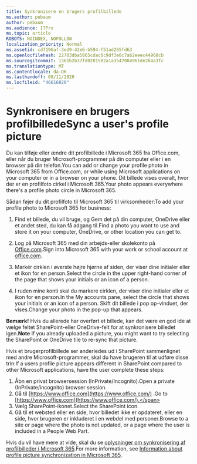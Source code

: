 ```yaml
---
title: Synkronisere en brugers profilbillede
ms.author: pebaum
author: pebaum
ms.audience: ITPro
ms.topic: article
ROBOTS: NOINDEX, NOFOLLOW
localization_priority: Normal
ms.assetid: cd7196af-3ed9-42e6-b594-f51ad265fd63
ms.openlocfilehash: 22703dba5865cdac6c9df3e8c7ab2eeec44968cb
ms.sourcegitcommit: 1361b2b37fd0201502a1a3547084961de284a3fc
ms.translationtype: MT
ms.contentlocale: da-DK
ms.lasthandoff: 08/11/2020
ms.locfileid: "46616820"
---
```

# <a name="sync-a-users-profile-picture"></a><span data-ttu-id="08588-102">Synkronisere en brugers profilbillede</span><span class="sxs-lookup"><span data-stu-id="08588-102">Sync a user's profile picture</span></span>

<span data-ttu-id="08588-103">Du kan tilføje eller ændre dit profilbillede i Microsoft 365 fra Office.com, eller når du bruger Microsoft-programmer på din computer eller i en browser på din telefon.</span><span class="sxs-lookup"><span data-stu-id="08588-103">You can add or change your profile photo in Microsoft 365 from Office.com, or while using Microsoft applications on your computer or in a browser on your phone.</span></span> <span data-ttu-id="08588-104">Dit billede vises overalt, hvor der er en profilfoto cirkel i Microsoft 365.</span><span class="sxs-lookup"><span data-stu-id="08588-104">Your photo appears everywhere there's a profile photo circle in Microsoft 365.</span></span>

<span data-ttu-id="08588-105">Sådan føjer du dit profilfoto til Microsoft 365 til virksomheder:</span><span class="sxs-lookup"><span data-stu-id="08588-105">To add your profile photo to Microsoft 365 for business:</span></span>

1. <span data-ttu-id="08588-106">Find et billede, du vil bruge, og Gem det på din computer, OneDrive eller et andet sted, du kan få adgang til.</span><span class="sxs-lookup"><span data-stu-id="08588-106">Find a photo you want to use and store it on your computer, OneDrive, or other location you can get to.</span></span>

2. <span data-ttu-id="08588-107">Log på Microsoft 365 med din arbejds-eller skolekonto på [Office.com](https://www.office.com).</span><span class="sxs-lookup"><span data-stu-id="08588-107">Sign into Microsoft 365 with your work or school account at [office.com](https://www.office.com).</span></span>

3. <span data-ttu-id="08588-108">Markér cirklen i øverste højre hjørne af siden, der viser dine initialer eller et ikon for en person.</span><span class="sxs-lookup"><span data-stu-id="08588-108">Select the circle in the upper right-hand corner of the page that shows your initials or an icon of a person.</span></span>

4. <span data-ttu-id="08588-109">I ruden mine konti skal du markere cirklen, der viser dine initialer eller et ikon for en person.</span><span class="sxs-lookup"><span data-stu-id="08588-109">In the My accounts pane, select the circle that shows your initials or an icon of a person.</span></span> <span data-ttu-id="08588-110">Skift dit billede i pop op-vinduet, der vises.</span><span class="sxs-lookup"><span data-stu-id="08588-110">Change your photo in the pop-up that appears.</span></span>

<span data-ttu-id="08588-111">**Bemærk!** Hvis du allerede har overført et billede, kan det være en god ide at vælge feltet SharePoint-eller OneDrive-felt for at synkronisere billedet igen.</span><span class="sxs-lookup"><span data-stu-id="08588-111">**Note** If you already uploaded a picture, you might want to try selecting the SharePoint or OneDrive tile to re-sync that picture.</span></span>

<span data-ttu-id="08588-112">Hvis et brugerprofilbillede ser anderledes ud i SharePoint sammenlignet med andre Microsoft-programmer, skal du have brugeren til at udføre disse trin:</span><span class="sxs-lookup"><span data-stu-id="08588-112">If a users profile picture appears different in SharePoint compared to other Microsoft applications, have the user complete these steps:</span></span>

1. <span data-ttu-id="08588-113">Åbn en privat browsersession (InPrivate/Incognito).</span><span class="sxs-lookup"><span data-stu-id="08588-113">Open a private (InPrivate/incognito) browser session.</span></span>
2. <span data-ttu-id="08588-114">Gå til [https://www.office.com](https://www.office.com/) .</span><span class="sxs-lookup"><span data-stu-id="08588-114">Go to [https://www.office.com](https://www.office.com/).</span></span>
3. <span data-ttu-id="08588-115">Vælg SharePoint-ikonet.</span><span class="sxs-lookup"><span data-stu-id="08588-115">Select the SharePoint icon.</span></span>
4. <span data-ttu-id="08588-116">Gå til et websted eller en side, hvor billedet ikke er opdateret, eller en side, hvor brugeren er inkluderet i en webdel med personer.</span><span class="sxs-lookup"><span data-stu-id="08588-116">Browse to a site or page where the photo is not updated, or a page where the user is included in a People Web Part.</span></span>

<span data-ttu-id="08588-117">Hvis du vil have mere at vide, skal du se [oplysninger om synkronisering af profilbilleder i Microsoft 365](https://support.office.com/article/information-about-profile-picture-synchronization-in-office-365-20594d76-d054-4af4-a660-401133e3d48a).</span><span class="sxs-lookup"><span data-stu-id="08588-117">For more information, see [Information about profile picture synchronization in Microsoft 365](https://support.office.com/article/information-about-profile-picture-synchronization-in-office-365-20594d76-d054-4af4-a660-401133e3d48a).</span></span>

